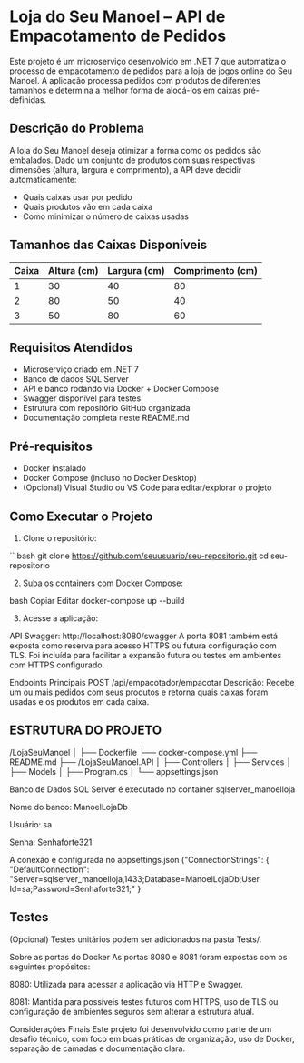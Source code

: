 ﻿# Loja do Seu Manoel – API de Empacotamento de Pedidos

Este projeto é um microserviço desenvolvido em .NET 7 que automatiza o processo de empacotamento de pedidos para a loja de jogos online do Seu Manoel. A aplicação processa pedidos com produtos de diferentes tamanhos e determina a melhor forma de alocá-los em caixas pré-definidas.

## Descrição do Problema

A loja do Seu Manoel deseja otimizar a forma como os pedidos são embalados. Dado um conjunto de produtos com suas respectivas dimensões (altura, largura e comprimento), a API deve decidir automaticamente:

- Quais caixas usar por pedido
- Quais produtos vão em cada caixa
- Como minimizar o número de caixas usadas

## Tamanhos das Caixas Disponíveis

| Caixa | Altura (cm) | Largura (cm) | Comprimento (cm) |
|-------|-------------|--------------|------------------|
| 1     | 30          | 40           | 80               |
| 2     | 80          | 50           | 40               |
| 3     | 50          | 80           | 60               |

## Requisitos Atendidos

- Microserviço criado em .NET 7
- Banco de dados SQL Server
- API e banco rodando via Docker + Docker Compose
- Swagger disponível para testes
- Estrutura com repositório GitHub organizada
- Documentação completa neste README.md

## Pré-requisitos

- Docker instalado
- Docker Compose (incluso no Docker Desktop)
- (Opcional) Visual Studio ou VS Code para editar/explorar o projeto

## Como Executar o Projeto

1. Clone o repositório:

`` bash
git clone https://github.com/seuusuario/seu-repositorio.git
cd seu-repositorio


2. Suba os containers com Docker Compose:

bash
Copiar
Editar
docker-compose up --build


3. Acesse a aplicação:

API Swagger: http://localhost:8080/swagger
A porta 8081 também está exposta como reserva para acesso HTTPS ou futura configuração com TLS. Foi incluída para facilitar a expansão futura ou testes em ambientes com HTTPS configurado.

Endpoints Principais
POST /api/empacotador/empacotar
Descrição: Recebe um ou mais pedidos com seus produtos e retorna quais caixas foram usadas e os produtos em cada caixa.

## ESTRUTURA DO PROJETO 

/LojaSeuManoel
│
├── Dockerfile
├── docker-compose.yml
├── README.md
├── /LojaSeuManoel.API
│   ├── Controllers
│   ├── Services
│   ├── Models
│   ├── Program.cs
│   └── appsettings.json


Banco de Dados
SQL Server é executado no container sqlserver_manoelloja

Nome do banco: ManoelLojaDb

Usuário: sa

Senha: Senhaforte321

A conexão é configurada no appsettings.json ("ConnectionStrings": {
  "DefaultConnection": "Server=sqlserver_manoelloja,1433;Database=ManoelLojaDb;User Id=sa;Password=Senhaforte321;"
}



## Testes

(Opcional) Testes unitários podem ser adicionados na pasta Tests/.

Sobre as portas do Docker
As portas 8080 e 8081 foram expostas com os seguintes propósitos:

8080: Utilizada para acessar a aplicação via HTTP e Swagger.

8081: Mantida para possíveis testes futuros com HTTPS, uso de TLS ou configuração de ambientes seguros sem alterar a estrutura atual.

Considerações Finais
Este projeto foi desenvolvido como parte de um desafio técnico, com foco em boas práticas de organização, uso de Docker, separação de camadas e documentação clara.
